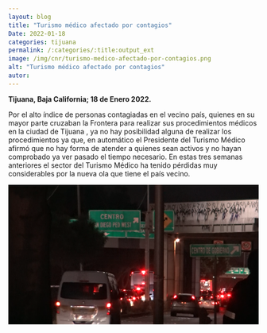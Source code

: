 ```yaml
---
layout: blog
title: "Turismo médico afectado por contagios"
Date: 2022-01-18
categories: tijuana
permalink: /:categories/:title:output_ext
image: /img/cnr/turismo-medico-afectado-por-contagios.png
alt: "Turismo médico afectado por contagios"
autor:
---
```


**Tijuana, Baja California; 18 de Enero 2022.** 

Por el alto índice de personas contagiadas en el vecino país, quienes en su mayor parte cruzaban la Frontera para realizar sus procedimientos médicos en la ciudad de Tijuana , ya no hay posibilidad alguna de realizar los procedimientos ya que, en automático el Presidente del Turismo Médico afirmó que no hay forma de atender a quienes sean activos y no hayan comprobado ya ver pasado el tiempo necesario.
En estas tres semanas anteriores el sector del Turismo Médico ha tenido pérdidas muy considerables por la nueva ola que tiene el país vecino.


<div id="carouselExampleSlidesOnly" class="carousel slide" data-ride="carousel">
  <div class="carousel-inner">
    <div class="carousel-item active">
       <img class="d-block w-100" src="/img/cnr/turismo-medico-afectado-por-contagios.png" loading="lazy"  alt="Turismo médico afectado por contagios">
    </div>
  </div>
</div>